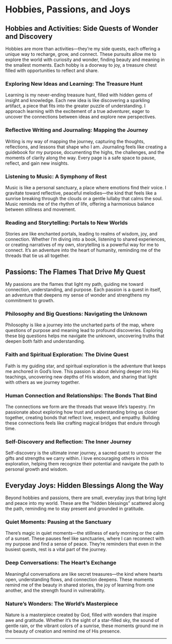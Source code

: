 # Hobbies, Passions, and Joys

## Hobbies and Activities: Side Quests of Wonder and Discovery

Hobbies are more than activities—they’re my side quests, each offering a unique way to recharge, grow, and connect. These pursuits allow me to explore the world with curiosity and wonder, finding beauty and meaning in the smallest moments. Each hobby is a doorway to joy, a treasure chest filled with opportunities to reflect and share.

### Exploring New Ideas and Learning: The Treasure Hunt

Learning is my never-ending treasure hunt, filled with hidden gems of insight and knowledge. Each new idea is like discovering a sparkling artifact, a piece that fits into the greater puzzle of understanding. I approach learning with the excitement of a true adventurer, eager to uncover the connections between ideas and explore new perspectives.

### Reflective Writing and Journaling: Mapping the Journey

Writing is my way of mapping the journey, capturing the thoughts, reflections, and lessons that shape who I am. Journaling feels like creating a guidebook for my purpose, documenting the highs, the challenges, and the moments of clarity along the way. Every page is a safe space to pause, reflect, and gain new insights.

### Listening to Music: A Symphony of Rest

Music is like a personal sanctuary, a place where emotions find their voice. I gravitate toward reflective, peaceful melodies—the kind that feels like a sunrise breaking through the clouds or a gentle lullaby that calms the soul. Music reminds me of the rhythm of life, offering a harmonious balance between stillness and movement.

### Reading and Storytelling: Portals to New Worlds

Stories are like enchanted portals, leading to realms of wisdom, joy, and connection. Whether I’m diving into a book, listening to shared experiences, or creating narratives of my own, storytelling is a powerful way for me to connect. It’s an adventure into the heart of humanity, reminding me of the threads that tie us all together.

## Passions: The Flames That Drive My Quest

My passions are the flames that light my path, guiding me toward connection, understanding, and purpose. Each passion is a quest in itself, an adventure that deepens my sense of wonder and strengthens my commitment to growth.

### Philosophy and Big Questions: Navigating the Unknown

Philosophy is like a journey into the uncharted parts of the map, where questions of purpose and meaning lead to profound discoveries. Exploring these big questions helps me navigate the unknown, uncovering truths that deepen both faith and understanding.

### Faith and Spiritual Exploration: The Divine Quest

Faith is my guiding star, and spiritual exploration is the adventure that keeps me anchored in God’s love. This passion is about delving deeper into His teachings, uncovering new depths of His wisdom, and sharing that light with others as we journey together.

### Human Connection and Relationships: The Bonds That Bind

The connections we form are the threads that weave life’s tapestry. I’m passionate about exploring how trust and understanding bring us closer together, creating bonds that reflect love, respect, and empathy. Building these connections feels like crafting magical bridges that endure through time.

### Self-Discovery and Reflection: The Inner Journey

Self-discovery is the ultimate inner journey, a sacred quest to uncover the gifts and strengths we carry within. I love encouraging others in this exploration, helping them recognize their potential and navigate the path to personal growth and wisdom.

## Everyday Joys: Hidden Blessings Along the Way

Beyond hobbies and passions, there are small, everyday joys that bring light and peace into my world. These are the “hidden blessings” scattered along the path, reminding me to stay present and grounded in gratitude.

### Quiet Moments: Pausing at the Sanctuary

There’s magic in quiet moments—the stillness of early morning or the calm of a sunset. These pauses feel like sanctuaries, where I can reconnect with my purpose and find a sense of peace. They’re reminders that even in the busiest quests, rest is a vital part of the journey.

### Deep Conversations: The Heart’s Exchange

Meaningful conversations are like secret treasures—the kind where hearts open, understanding flows, and connection deepens. These moments remind me of the beauty in shared stories, the joy of learning from one another, and the strength found in vulnerability.

### Nature’s Wonders: The World’s Masterpiece

Nature is a masterpiece created by God, filled with wonders that inspire awe and gratitude. Whether it’s the sight of a star-filled sky, the sound of gentle rain, or the vibrant colors of a sunrise, these moments ground me in the beauty of creation and remind me of His presence.

---
